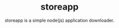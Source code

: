 <div align="center">
  <h1>storeapp</h1>
  storeapp is a simple node(js) application downloader.
</div>
